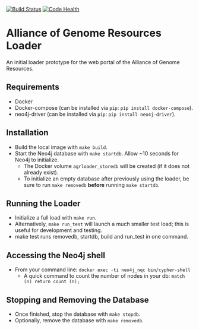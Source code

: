 [![Build Status](https://travis-ci.org/alliance-genome/agr_loader.svg?branch=development)](https://travis-ci.org/alliance-genome/agr_loader)
[![Code Health](https://landscape.io/github/alliance-genome/agr_loader/development/landscape.svg?style=flat)](https://landscape.io/github/alliance-genome/agr_loader/development)


# Alliance of Genome Resources Loader
An initial loader prototype for the web portal of the Alliance of Genome
Resources.

## Requirements
- Docker
- Docker-compose (can be installed via `pip`: `pip install docker-compose`).
- neo4j-driver (can be installed via `pip`: `pip install neo4j-driver`).  
## Installation
- Build the local image with `make build`.
- Start the Neo4j database with `make startdb`. Allow ~10 seconds for Neo4j to initialize.
  - The Docker volume `agrloader_storedb` will be created (if it does not already exist).
  - To initialize an empty database after previously using the loader, be sure to run `make removedb` **before** running `make startdb`.

## Running the Loader
- Initialize a full load with `make run`.
- Alternatively, `make run_test` will launch a much smaller test load; this is useful for development and testing.
- make test runs removedb, startdb, build and run_test in one command.

## Accessing the Neo4j shell
- From your command line: `docker exec -ti neo4j_nqc bin/cypher-shell`
  - A quick command to count the number of nodes in your db: `match (n) return count (n);`

## Stopping and Removing the Database
- Once finished, stop the database with `make stopdb`.
- Optionally, remove the database with `make removedb`.
